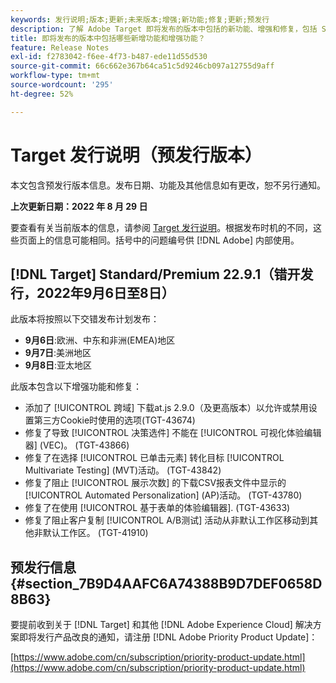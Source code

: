 ```yaml
---
keywords: 发行说明;版本;更新;未来版本;增强;新功能;修复;更新;预发行
description: 了解 Adobe Target 即将发布的版本中包括的新功能、增强和修复，包括 SDK、API 和 JavaScript 库。
title: 即将发布的版本中包括哪些新增功能和增强功能？
feature: Release Notes
exl-id: f2783042-f6ee-4f73-b487-ede11d55d530
source-git-commit: 66c662e367b64ca51c5d9246cb097a12755d9aff
workflow-type: tm+mt
source-wordcount: '295'
ht-degree: 52%

---
```


# Target 发行说明（预发行版本）

本文包含预发行版本信息。发布日期、功能及其他信息如有更改，恕不另行通知。

**上次更新日期：2022 年 8 月 29 日**

要查看有关当前版本的信息，请参阅 [Target 发行说明](release-notes.md)。根据发布时机的不同，这些页面上的信息可能相同。括号中的问题编号供 [!DNL Adobe] 内部使用。

## [!DNL Target] Standard/Premium 22.9.1（错开发行，2022年9月6日至8日）

此版本将按照以下交错发布计划发布：

* **9月6日**:欧洲、中东和非洲(EMEA)地区
* **9月7日**:美洲地区
* **9月8日**:亚太地区

此版本包含以下增强功能和修复：

* 添加了 [!UICONTROL 跨域] 下载at.js 2.9.0（及更高版本）以允许或禁用设置第三方Cookie时使用的选项(TGT-43674)
* 修复了导致 [!UICONTROL 决策选件] 不能在 [!UICONTROL 可视化体验编辑器] (VEC)。 (TGT-43866)
* 修复了在选择 [!UICONTROL 已单击元素] 转化目标 [!UICONTROL Multivariate Testing] (MVT)活动。 (TGT-43842)
* 修复了阻止 [!UICONTROL 展示次数] 的下载CSV报表文件中显示的 [!UICONTROL Automated Personalization] (AP)活动。 (TGT-43780)
* 修复了在使用 [!UICONTROL 基于表单的体验编辑器]. (TGT-43633)
* 修复了阻止客户复制 [!UICONTROL A/B测试] 活动从非默认工作区移动到其他非默认工作区。 (TGT-41910)

## 预发行信息 {#section_7B9D4AAFC6A74388B9D7DEF0658D8B63}

要提前收到关于 [!DNL Target] 和其他 [!DNL Adobe Experience Cloud] 解决方案即将发行产品改良的通知，请注册 [!DNL Adobe Priority Product Update]：

[https://www.adobe.com/cn/subscription/priority-product-update.html](https://www.adobe.com/cn/subscription/priority-product-update.html)
